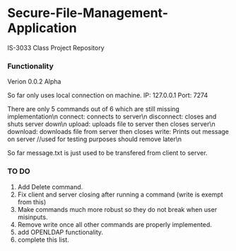 # Secure-File-Management-Application
IS-3033 Class Project Repository 

### Functionality ###
Verion 0.0.2 Alpha

So far only uses local connection on machine. 
IP: 127.0.0.1
Port: 7274 
 
There are only 5 commands out of 6 which are still missing implementation\n
   connect: connects to server\n
disconnect: closes and shuts server down\n
    upload: uploads file to server then closes server\n
  download: downloads file from server then closes 
     write: Prints out message on server //used for testing purposes should remove later\n

So far message.txt is just used to be transfered from client to server.

### TO DO ###
1. Add Delete command.
2. Fix client and server closing after running a command (write is exempt from this)
3. Make commands much more robust so they do not break when user misinputs.
4. Remove write once all other commands are properly implemented.
5. add OPENLDAP functionality. 
6. complete this list.
